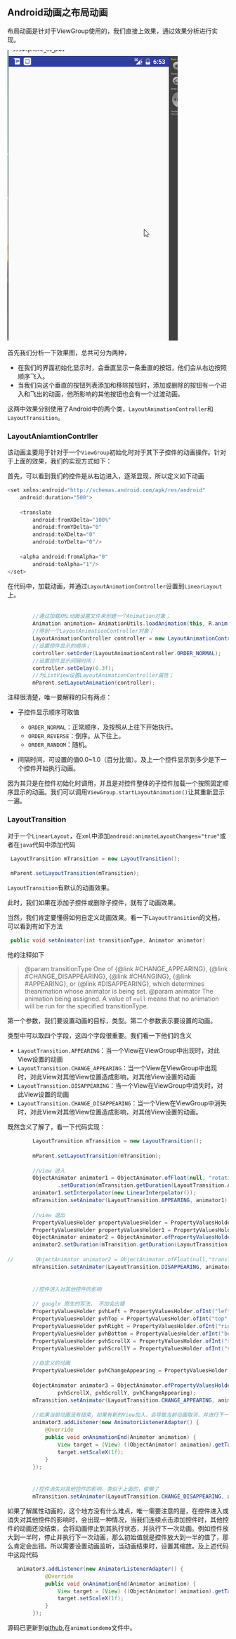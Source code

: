 ## Android动画之布局动画

布局动画是针对于ViewGroup使用的，我们直接上效果，通过效果分析进行实现。

![](layoutAnim.gif)

首先我们分析一下效果图，总共可分为两种，
- 在我们的界面初始化显示时，会垂直显示一条垂直的按钮，他们会从右边按照顺序飞入。
- 当我们向这个垂直的按钮列表添加和移除按钮时，添加或删除的按钮有一个进入和飞出的动画，他所影响的其他按钮也会有一个过渡动画。

这两中效果分别使用了Android中的两个类，`LayoutAnimationController`和`LayoutTransition`。


### LayoutAniamtionContrller

该动画主要用于针对于一个`ViewGroup`初始化时对于其下子控件的动画操作。针对于上面的效果，我们的实现方式如下：

首先，可以看到我们的控件是从右边进入，逐渐显现，所以定义如下动画

```java 
<set xmlns:android="http://schemas.android.com/apk/res/android"
    android:duration="500">

    <translate
        android:fromXDelta="100%"
        android:fromYDelta="0"
        android:toXDelta="0"
        android:toYDelta="0"/>

    <alpha android:fromAlpha="0"
        android:toAlpha="1"/>
</set>

```

在代码中，加载动画，并通过`LayoutAnimationController`设置到`LinearLayout`上。

```java 

		//通过加载XML动画设置文件来创建一个Animation对象；
        Animation animation= AnimationUtils.loadAnimation(this, R.anim.listview_item_anim);   
		//得到一个LayoutAnimationController对象；
        LayoutAnimationController controller = new LayoutAnimationController(animation);   
		//设置控件显示的顺序；
        controller.setOrder(LayoutAnimationController.ORDER_NORMAL);  
		//设置控件显示间隔时间；
        controller.setDelay(0.3f);   
		//为ListView设置LayoutAnimationController属性；
        mParent.setLayoutAnimation(controller);
```

注释很清楚，唯一要解释的只有两点：

- 子控件显示顺序可取值
	- `ORDER_NORMAL`：正常顺序，及按照从上往下开始执行。
	- `ORDER_REVERSE`：倒序。从下往上。
	- `ORDER_RANDOM`：随机。

- 间隔时间，可设置的值0.0~1.0（百分比值）。及上一个控件显示到多少是下一个控件开始执行动画。

因为其只是在控件初始化时调用，并且是对控件整体的子控件加载一个按照固定顺序显示的动画。我们可以调用`ViewGroup.startLayoutAnimation()`让其重新显示一遍。

### LayoutTransition

对于一个`LinearLayout`，在`xml`中添加`android:animateLayoutChanges="true"`或者在`java`代码中添加代码
```java 
 LayoutTransition mTransition = new LayoutTransition();

 mParent.setLayoutTransition(mTransition);
```

`LayoutTransition`有默认的动画效果。

此时，我们如果在添加子控件或删除子控件，就有了动画效果。

当然，我们肯定要懂得如何自定义动画效果。看一下`LayoutTransition`的文档，可以看到有如下方法

```java 
 public void setAnimator(int transitionType, Animator animator) 
```

他的注释如下

> @param transitionType One of {@link #CHANGE_APPEARING}, {@link #CHANGE_DISAPPEARING}, {@link #CHANGING}, {@link #APPEARING}, or {@link #DISAPPEARING}, which determines theanimation whose animator is being set.
   @param animator The animation being assigned. A value of <code>null</code> means that no
   animation will be run for the specified transitionType.


第一个参数，我们要设置动画的目标，类型。第二个参数表示要设置的动画。

类型中可以取四个字段，这四个字段很重要。我们看一下他们的含义

- `LayoutTransition.APPEARING`：当一个View在ViewGroup中出现时，对此View设置的动画
- `LayoutTransition.CHANGE_APPEARING`：当一个View在ViewGroup中出现时，对此View对其他View位置造成影响，对其他View设置的动画
- `LayoutTransition.DISAPPEARING`：当一个View在ViewGroup中消失时，对此View设置的动画
- `LayoutTransition.CHANGE_DISAPPEARING`：当一个View在ViewGroup中消失时，对此View对其他View位置造成影响，对其他View设置的动画。

既然含义了解了，看一下代码实现：

```java 
 		LayoutTransition mTransition = new LayoutTransition();

 		mParent.setLayoutTransition(mTransition);

 		//view 进入
        ObjectAnimator animator1 = ObjectAnimator.ofFloat(null, "rotationY", -90f, 0f)
                .setDuration(mTransition.getDuration(LayoutTransition.APPEARING));
        animator1.setInterpolator(new LinearInterpolator());
        mTransition.setAnimator(LayoutTransition.APPEARING, animator1);

        //view 退出
        PropertyValuesHolder propertyValuesHolder = PropertyValuesHolder.ofFloat("alpha", 1f, 0f);
        PropertyValuesHolder propertyValuesHolder1 = PropertyValuesHolder.ofFloat("translationX", 0f, 1000f);
        ObjectAnimator animator2 = ObjectAnimator.ofPropertyValuesHolder(new Object(), propertyValuesHolder, propertyValuesHolder1);
        animator2.setDuration(mTransition.getDuration(LayoutTransition.DISAPPEARING));

//       ObjectAnimator animator2 = ObjectAnimator.ofFloat(null,"translationX",0f,1000f).setDuration(1000);
        mTransition.setAnimator(LayoutTransition.DISAPPEARING, animator2);


        //控件进入对其他控件的影响

		// google 原生的写法， 不加会出错
        PropertyValuesHolder pvhLeft = PropertyValuesHolder.ofInt("left", 0, 1);
        PropertyValuesHolder pvhTop = PropertyValuesHolder.ofInt("top", 0, 1);
        PropertyValuesHolder pvhRight = PropertyValuesHolder.ofInt("right", 0, 1);
        PropertyValuesHolder pvhBottom = PropertyValuesHolder.ofInt("bottom", 0, 1);
        PropertyValuesHolder pvhScrollX = PropertyValuesHolder.ofInt("scrollX", 0, 1);
        PropertyValuesHolder pvhScrollY = PropertyValuesHolder.ofInt("scrollY", 0, 1);

		//自定义的动画
        PropertyValuesHolder pvhChangeAppearing = PropertyValuesHolder.ofFloat("scaleX", 1f, 2f, 1f);

        ObjectAnimator animator3 = ObjectAnimator.ofPropertyValuesHolder(this, pvhLeft, pvhTop, pvhRight, pvhBottom,
                pvhScrollX, pvhScrollY, pvhChangeAppearing);
        mTransition.setAnimator(LayoutTransition.CHANGE_APPEARING, animator3);

        //如果当前动画没有结束，如果有新的View加入，会导致当前动画取消，并进行下一次动画，所以需要添加监听
        animator3.addListener(new AnimatorListenerAdapter() {
            @Override
            public void onAnimationEnd(Animator animation) {
                View target = (View) ((ObjectAnimator) animation).getTarget();
                target.setScaleX(1f);
            }
        });


        //控件消失对其他控件的影响，类似于上面的，偷懒了
        mTransition.setAnimator(LayoutTransition.CHANGE_DISAPPEARING, animator3);


```

如果了解属性动画的，这个地方没有什么难点，唯一需要注意的是，在控件进入或消失对其他控件的影响时，会出现一种情况，当我们连续点击添加控件时，其他控件的动画还没结束，会将动画停止到其执行状态，并执行下一次动画。例如控件放大到一半时，停止并执行下一次动画，那么初始值就是控件放大到一半的值了，那么肯定会出错。所以需要设置动画监听，当动画结束时，设置其缩放。及上述代码中这段代码
```java 
   animator3.addListener(new AnimatorListenerAdapter() {
            @Override
            public void onAnimationEnd(Animator animation) {
                View target = (View) ((ObjectAnimator) animation).getTarget();
                target.setScaleX(1f);
            }
        });

```


源码已更新到[github](https://github.com/AlexSmille/alex_mahao_sample),在`animationdemo`文件中。


